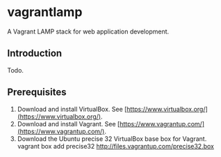 vagrantlamp
===========

A Vagrant LAMP stack for web application development.

Introduction
------------

Todo.

Prerequisites
-------------

1. Download and install VirtualBox. See [https://www.virtualbox.org/](https://www.virtualbox.org/).
2. Download and install Vagrant. See [https://www.vagrantup.com/](https://www.vagrantup.com/).
3. Download the Ubuntu precise 32 VirtualBox base box for Vagrant.
    vagrant box add precise32 http://files.vagrantup.com/precise32.box